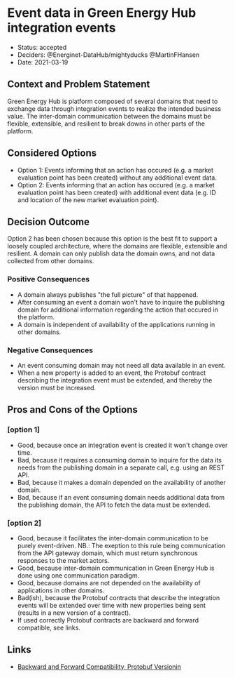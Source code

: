 # Event data in Green Energy Hub integration events

- Status: accepted
- Deciders: @Energinet-DataHub/mightyducks @MartinFHansen
- Date: 2021-03-19

## Context and Problem Statement

Green Energy Hub is platform composed of several domains that need to exchange data through integration events to realize the intended business value. The inter-domain communication between the domains must be flexible, extensible, and resilient to break downs in other parts of the platform.

## Considered Options

- Option 1: Events informing that an action has occured (e.g. a market evaluation point has been created) without any additional event data.
- Option 2: Events informing that an action has occured (e.g. a market evaluation point has been created) with additional event data (e.g. ID and location of the new market evaluation point).

## Decision Outcome

Option 2 has been chosen because this option is the best fit to support a loosely coupled architecture, where the domains are flexible, extensible and resilient.
A domain can only publish data the domain owns, and not data collected from other domains.

### Positive Consequences

- A domain always publishes "the full picture" of that happened.
- After consuming an event a domain won't have to inquire the publishing domain for additional information regarding the action that occured in the platform.
- A domain is independent of availability of the applications running in other domains.

### Negative Consequences

- An event consuming domain may not need all data available in an event.
- When a new property is added to an event, the Protobuf contract describing the integration event must be extended, and thereby the version must be increased.

## Pros and Cons of the Options

### [option 1]

- Good, because once an integration event is created it won't change over time.
- Bad, because it requires a consuming domain to inquire for the data its needs from the publishing domain in a separate call, e.g. using an REST API.
- Bad, because it makes a domain depended on the availability of another domain.
- Bad, because if an event consuming domain needs additional data from the publishing domain, the API to fetch the data must be extended.

### [option 2]

- Good, because it facilitates the inter-domain communication to be purely event-driven. NB.: The exeption to this rule being communication from the API gateway domain, which must return synchronous responses to the market actors.
- Good, because inter-domain communication in Green Energy Hub is done using one communication paradigm.
- Good, because domains are not depended on the availability of applications in other domains.
- Bad(ish), because the Protobuf contracts that describe the integration events will be extended over time with new properties being sent (results in a new version of a contract).
- If used correctly Protobuf contracts are backward and forward compatible, see links.

## Links

- [Backward and Forward Compatibility, Protobuf Versionin](https://www.beautifulcode.co/blog/88-backward-and-forward-compatibility-protobuf-versioning-serialization)
